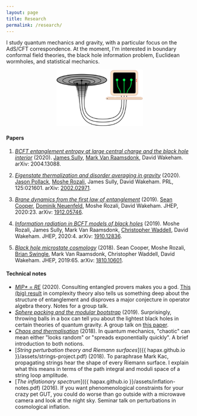 ```yaml
---
layout: page
title: Research
permalink: /research/
---
```


I study quantum mechanics and gravity, with a particular focus on the
AdS/CFT correspondence.
At the moment, I'm interested in boundary conformal field theories,
the black hole information problem, Euclidean wormholes, and
statistical mechanics.
<!-- You can find papers and brief descriptions below, as well as assorted technical notes.-->

<figure>
    <div style="text-align:center"><img src ="/images/er=epr.png"
    width="55%" />
	</div>
	</figure>


#### Papers

1. [*BCFT entanglement entropy at large central charge and the black hole interior*](https://arxiv.org/abs/2004.13088)
   (2020). [James Sully](http://inspirehep.net/search?p=author%3AJ.Sully.1%20AND%20collection%3Aciteable),
   [Mark Van Raamsdonk](https://www.phas.ubc.ca/~mav/vanraamsdonk.html),
   David Wakeham. arXiv: 2004.13088.
<!--   - From the CFT perspective, we prove that if you chop a holographic
   CFT_2 in half, you sometimes cleanly slice the bulk. We give
   precise sufficient conditions for this clean slicing (called the
   AdS/BCFT dictionary, and conjectured long ago) but as far as I
   know, stating conditions like this is a first. We also provide
   neat applications to looking inside black holes, proving some
   results of [4] and [5] microscopically. -->
2. [*Eigenstate thermalization and disorder averaging in gravity*](https://journals.aps.org/prl/abstract/10.1103/PhysRevLett.125.021601)
   (2020). [Jason Pollack](https://www.phas.ubc.ca/~jpollack/),
   [Moshe Rozali](https://www.phas.ubc.ca/~rozali/), James Sully,
   David Wakeham. PRL, 125:021601. arXiv:
   [2002.02971](https://arxiv.org/pdf/2002.02971.pdf).
<!--   - In a chaotic theory, averaging correlators of random states
   creates wormhole-like shortcuts between replicas of the
   theory. This applies to high energy states of a CFT and black
   holes, sure, but also your kettle or a molybdenum nucleus. -->
3. [*Brane dynamics from the first law of entanglement*](https://link.springer.com/content/pdf/10.1007/JHEP03(2020)023.pdf)
  (2019). [Sean Cooper](https://seancooper.info/),
  [Dominik Neuenfeld](http://inspirehep.net/search?ln=en&ln=en&p=Dominik+Neuenfeld&of=hb&action_search=Search&sf=&so=d&rm=&rg=25&sc=0),
 Moshe Rozali, David
  Wakeham. JHEP, 2020:23. arXiv:
  [1912.05746](https://arxiv.org/pdf/1912.05746.pdf).
<!--  - When the AdS/BCFT equivalence holds, the results of prodding
  the bulk slice should be compatible with the corresponding prodding
  in the CFT. We give a general recipe for learning bulk equations of
  motion from this compatibility requirement, and show the simplest
  version of AdS/BCFT obeys it. -->
4. [*Information radiation in BCFT models of black holes*](https://link.springer.com/content/pdf/10.1007/JHEP05(2020)004.pdf)
  (2019). Moshe Rozali,
 James Sully,
 Mark Van Raamsdonk,
  [Christopher Waddell](https://inspirehep.net/literature?sort=mostrecent&size=25&page=1&q=a%20C.Waddell.2),
  David Wakeham. JHEP, 2020:4. arXiv:
  [1910.12836](https://arxiv.org/pdf/1910.12836.pdf).
<!--  - We cut holes in various theories which, by the magic of
    AdS/(B)CFT, are dual to evaporating black holes. These configurations
    shed light (or rather Hawking radiation) on the black hole
    information problem. -->
5. [*Black hole microstate cosmology*](https://link.springer.com/content/pdf/10.1007%2FJHEP07%282019%29065.pdf)
  (2018). Sean Cooper,
  Moshe Rozali,
  [Brian Swingle](https://sites.google.com/site/physicsmonkey/),
 Mark Van Raamsdonk,
  Christopher Waddell, David Wakeham. JHEP, 2019:65. arXiv:
  [1810.10601](https://arxiv.org/abs/1810.10601).
<!--  - We cut holes in various theories which, by the magic of
    AdS/(B)CFT, are dual to black hole microstates. These microstates
    look like the Big Bang/Big Crunch FRW spacetimes relevant to
    cosmology, so perhaps we live on an end-of-the-world brane behind
    a black hole horizon! Probably not, but it's a conversation opener.-->

#### Technical notes

- [*MIP\* = RE*](assets/mipre.pdf) (2020). Consulting entangled
  provers makes you a god. [This (big) result](https://arxiv.org/abs/2001.04383) in complexity
  theory also tells us something deep about the structure of entanglement and disproves a major
  conjecture in operator algebra theory. Notes for a group talk. <!--, showing that entangled provers can convince you of almost anything.-->
- [*Sphere packing and the modular bootstrap*](assets/sphere-packing.pdf)
  (2019). Surprisingly, throwing balls in a box can tell you about the
  lightest black holes in certain theories of quantum gravity. A group
  talk on [this paper](https://arxiv.org/abs/1905.01319).
- [*Chaos and thermalisation*](assets/chaos.pdf) (2018). In quantum
  mechanics, "chaotic" can mean either "looks random" or "spreads exponentially
  quickly". A brief introduction to both notions.
- [*String perturbation theory and Riemann surfaces*]({{
hapax.github.io }}/assets/strings-project.pdf) (2018). To paraphrase
Mark Kac, propagating strings hear the shape of every Riemann
surface. I explain what this means in terms of the path integral and
moduli space of a string loop amplitude.
- [*The inflationary spectrum*]({{ hapax.github.io
  }}/assets/inflation-notes.pdf) (2016). If you want phenomenological
  constraints for your crazy pet GUT, you could do worse than go
  outside with a microwave camera and look at the night sky. Seminar
  talk on perturbations in cosmological inflation.
